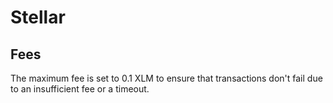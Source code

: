 # Stellar

## Fees

The maximum fee is set to 0.1 XLM to ensure that transactions don't fail due to an insufficient fee or a timeout.
